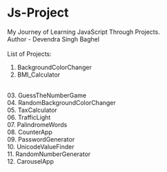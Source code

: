 # Js-Project
My Journey of Learning JavaScript Through Projects.
<br>
Author - Devendra Singh Baghel
<br>
<br>
List of Projects:
01. BackgroundColorChanger
02. BMI_Calculator
<br>
03. GuessTheNumberGame
<br>
04. RandomBackgroundColorChanger
<br>
05. TaxCalculator
<br>
06. TrafficLight
<br>
07. PalindromeWords
<br>
08. CounterApp
<br>
09. PasswordGenerator
<br>
10. UnicodeValueFinder
<br>
11. RandomNumberGenerator
<br>
12. CarouselApp